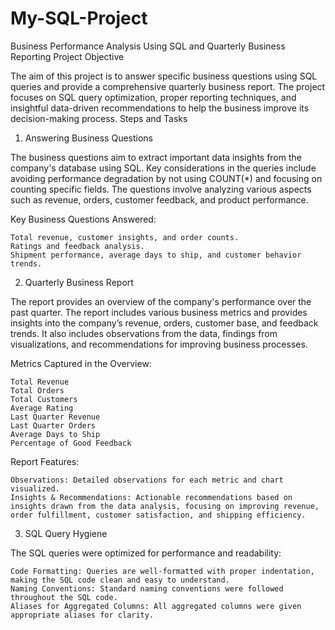 # My-SQL-Project

Business Performance Analysis Using SQL and Quarterly Business Reporting
Project Objective

The aim of this project is to answer specific business questions using SQL queries and provide a comprehensive quarterly business report. The project focuses on SQL query optimization, proper reporting techniques, and insightful data-driven recommendations to help the business improve its decision-making process.
Steps and Tasks
1. Answering Business Questions

The business questions aim to extract important data insights from the company's database using SQL. Key considerations in the queries include avoiding performance degradation by not using COUNT(*) and focusing on counting specific fields. The questions involve analyzing various aspects such as revenue, orders, customer feedback, and product performance.

Key Business Questions Answered:

    Total revenue, customer insights, and order counts.
    Ratings and feedback analysis.
    Shipment performance, average days to ship, and customer behavior trends.

2. Quarterly Business Report

The report provides an overview of the company's performance over the past quarter. The report includes various business metrics and provides insights into the company’s revenue, orders, customer base, and feedback trends. It also includes observations from the data, findings from visualizations, and recommendations for improving business processes.

Metrics Captured in the Overview:

    Total Revenue
    Total Orders
    Total Customers
    Average Rating
    Last Quarter Revenue
    Last Quarter Orders
    Average Days to Ship
    Percentage of Good Feedback

Report Features:

    Observations: Detailed observations for each metric and chart visualized.
    Insights & Recommendations: Actionable recommendations based on insights drawn from the data analysis, focusing on improving revenue, order fulfillment, customer satisfaction, and shipping efficiency.

3. SQL Query Hygiene

The SQL queries were optimized for performance and readability:

    Code Formatting: Queries are well-formatted with proper indentation, making the SQL code clean and easy to understand.
    Naming Conventions: Standard naming conventions were followed throughout the SQL code.
    Aliases for Aggregated Columns: All aggregated columns were given appropriate aliases for clarity.
